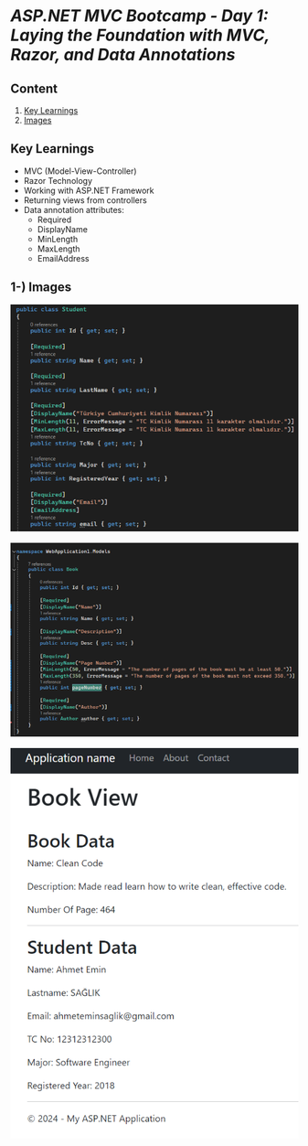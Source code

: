 # *ASP.NET MVC Bootcamp - Day 1: Laying the Foundation with MVC, Razor, and Data Annotations*

## Content

1. [Key Learnings](#key-learnings)
2. [Images](#images)
 
 ## Key Learnings <a id="key-learnings"></a>


* MVC (Model-View-Controller)
* Razor Technology
* Working with ASP.NET Framework
* Returning views from controllers
* Data annotation attributes:
  * Required
  * DisplayName
  * MinLength
  * MaxLength
  * EmailAddress


## 1-) Images <a id="images"></a>

!["images/1"](images/1.png)</li> <br> <br>
!["images/2"](images/2.png)</li> <br> <br>
!["images/3"](images/3.png)</li> <br> <br>